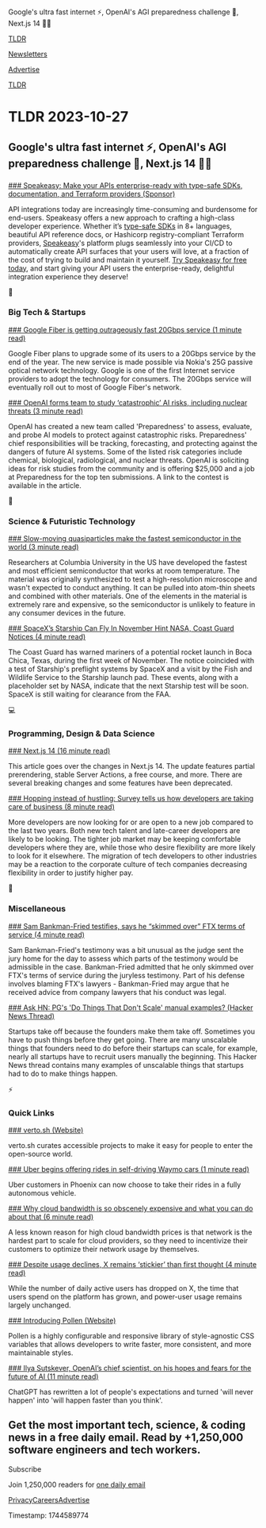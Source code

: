 Google's ultra fast internet ⚡, OpenAI's AGI preparedness challenge 🤖, Next.js 14 👨‍💻

[TLDR](/)

[Newsletters](/newsletters)

[Advertise](https://advertise.tldr.tech/)

[TLDR](/)

# TLDR 2023-10-27

## Google's ultra fast internet ⚡, OpenAI's AGI preparedness challenge 🤖, Next.js 14 👨‍💻

### 

[### Speakeasy: Make your APIs enterprise-ready with type-safe SDKs, documentation, and Terraform providers (Sponsor)](https://speakeasyapi.dev/?utm_source=tldr-oct)

API integrations today are increasingly time-consuming and burdensome for end-users. Speakeasy offers a new approach to crafting a high-class developer experience. Whether it’s [type-safe SDKs](https://speakeasyapi.dev/?utm_source=tldr-oct) in 8+ languages, beautiful API reference docs, or Hashicorp registry-compliant Terraform providers, [Speakeasy](https://speakeasyapi.dev/?utm_source=tldr-oct)'s platform plugs seamlessly into your CI/CD to automatically create API surfaces that your users will love, at a fraction of the cost of trying to build and maintain it yourself. [Try Speakeasy for free today](https://speakeasyapi.dev/?utm_source=tldr-oct), and start giving your API users the enterprise-ready, delightful integration experience they deserve!

📱

### Big Tech & Startups

[### Google Fiber is getting outrageously fast 20Gbps service (1 minute read)](https://arstechnica.com/gadgets/2023/10/google-fiber-is-getting-outrageously-fast-20gbps-service/?utm_source=tldrnewsletter)

Google Fiber plans to upgrade some of its users to a 20Gbps service by the end of the year. The new service is made possible via Nokia's 25G passive optical network technology. Google is one of the first Internet service providers to adopt the technology for consumers. The 20Gbps service will eventually roll out to most of Google Fiber's network.

[### OpenAI forms team to study ‘catastrophic’ AI risks, including nuclear threats (3 minute read)](https://techcrunch.com/2023/10/26/openai-forms-team-to-study-catastrophic-risks-including-nuclear-threats/?utm_source=tldrnewsletter)

OpenAI has created a new team called 'Preparedness' to assess, evaluate, and probe AI models to protect against catastrophic risks. Preparedness' chief responsibilities will be tracking, forecasting, and protecting against the dangers of future AI systems. Some of the listed risk categories include chemical, biological, radiological, and nuclear threats. OpenAI is soliciting ideas for risk studies from the community and is offering $25,000 and a job at Preparedness for the top ten submissions. A link to the contest is available in the article.

🚀

### Science & Futuristic Technology

[### Slow-moving quasiparticles make the fastest semiconductor in the world (3 minute read)](https://interestingengineering.com/science/fastest-most-efficient-semiconductor?utm_source=tldrnewsletter)

Researchers at Columbia University in the US have developed the fastest and most efficient semiconductor that works at room temperature. The material was originally synthesized to test a high-resolution microscope and wasn't expected to conduct anything. It can be pulled into atom-thin sheets and combined with other materials. One of the elements in the material is extremely rare and expensive, so the semiconductor is unlikely to feature in any consumer devices in the future.

[### SpaceX’s Starship Can Fly In November Hint NASA, Coast Guard Notices (4 minute read)](https://wccftech.com/spacexs-starship-can-fly-in-november-hint-nasa-coast-guard-notices/?utm_source=tldrnewsletter)

The Coast Guard has warned mariners of a potential rocket launch in Boca Chica, Texas, during the first week of November. The notice coincided with a test of Starship's preflight systems by SpaceX and a visit by the Fish and Wildlife Service to the Starship launch pad. These events, along with a placeholder set by NASA, indicate that the next Starship test will be soon. SpaceX is still waiting for clearance from the FAA.

💻

### Programming, Design & Data Science

[### Next.js 14 (16 minute read)](https://nextjs.org/blog/next-14?utm_source=tldrnewsletter)

This article goes over the changes in Next.js 14. The update features partial prerendering, stable Server Actions, a free course, and more. There are several breaking changes and some features have been deprecated.

[### Hopping instead of hustling: Survey tells us how developers are taking care of business (8 minute read)](https://stackoverflow.blog/2023/10/26/hopping-instead-of-hustling-survey-tells-us-how-developers-are-taking-care-of-business/?utm_source=tldrnewsletter)

More developers are now looking for or are open to a new job compared to the last two years. Both new tech talent and late-career developers are likely to be looking. The tighter job market may be keeping comfortable developers where they are, while those who desire flexibility are more likely to look for it elsewhere. The migration of tech developers to other industries may be a reaction to the corporate culture of tech companies decreasing flexibility in order to justify higher pay.

🎁

### Miscellaneous

[### Sam Bankman-Fried testifies, says he “skimmed over” FTX terms of service (4 minute read)](https://arstechnica.com/tech-policy/2023/10/sam-bankman-fried-begins-testifying-in-risky-bid-to-beat-ftx-fraud-charges/?utm_source=tldrnewsletter)

Sam Bankman-Fried's testimony was a bit unusual as the judge sent the jury home for the day to assess which parts of the testimony would be admissible in the case. Bankman-Fried admitted that he only skimmed over FTX's terms of service during the juryless testimony. Part of his defense involves blaming FTX's lawyers - Bankman-Fried may argue that he received advice from company lawyers that his conduct was legal.

[### Ask HN: PG's 'Do Things That Don't Scale' manual examples? (Hacker News Thread)](https://news.ycombinator.com/item?id=38010992)

Startups take off because the founders make them take off. Sometimes you have to push things before they get going. There are many unscalable things that founders need to do before their startups can scale, for example, nearly all startups have to recruit users manually the beginning. This Hacker News thread contains many examples of unscalable things that startups had to do to make things happen.

⚡

### Quick Links

[### verto.sh (Website)](https://www.verto.sh/?utm_source=tldrnewsletter)

verto.sh curates accessible projects to make it easy for people to enter the open-source world.

[### Uber begins offering rides in self-driving Waymo cars (1 minute read)](https://www.cnbc.com/2023/10/26/uber-begins-offering-rides-in-self-driving-waymo-cars.html?utm_source=tldrnewsletter)

Uber customers in Phoenix can now choose to take their rides in a fully autonomous vehicle.

[### Why cloud bandwidth is so obscenely expensive and what you can do about that (6 minute read)](https://kerkour.com/why-cloud-bandwidth-is-so-expensive?utm_source=tldrnewsletter)

A less known reason for high cloud bandwidth prices is that network is the hardest part to scale for cloud providers, so they need to incentivize their customers to optimize their network usage by themselves.

[### Despite usage declines, X remains ‘stickier’ than first thought (4 minute read)](https://techcrunch.com/2023/10/26/despite-usage-declines-x-remains-stickier-than-first-thought/?utm_source=tldrnewsletter)

While the number of daily active users has dropped on X, the time that users spend on the platform has grown, and power-user usage remains largely unchanged.

[### Introducing Pollen (Website)](https://www.pollen.style/?utm_source=tldrnewsletter)

Pollen is a highly configurable and responsive library of style-agnostic CSS variables that allows developers to write faster, more consistent, and more maintainable styles.

[### Ilya Sutskever, OpenAI’s chief scientist, on his hopes and fears for the future of AI (11 minute read)](https://www.technologyreview.com/2023/10/26/1082398/exclusive-ilya-sutskever-openais-chief-scientist-on-his-hopes-and-fears-for-the-future-of-ai/?utm_source=tldrnewsletter)

ChatGPT has rewritten a lot of people's expectations and turned 'will never happen' into 'will happen faster than you think'.

## Get the most important tech, science, & coding news in a free daily email. Read by +1,250,000 software engineers and tech workers.

Subscribe

Join 1,250,000 readers for [one daily email](/api/latest/tech)

[Privacy](/privacy)[Careers](https://jobs.ashbyhq.com/tldr.tech)[Advertise](/tech/advertise)

Timestamp: 1744589774